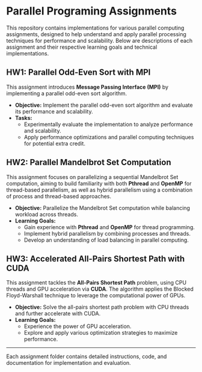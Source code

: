 # Parallel Programing Assignments

This repository contains implementations for various parallel computing assignments, designed to help understand and apply parallel processing techniques for performance and scalability. Below are descriptions of each assignment and their respective learning goals and technical implementations.

## HW1: Parallel Odd-Even Sort with MPI

This assignment introduces **Message Passing Interface (MPI)** by implementing a parallel odd-even sort algorithm.

- **Objective:** Implement the parallel odd-even sort algorithm and evaluate its performance and scalability.
- **Tasks:**
  - Experimentally evaluate the implementation to analyze performance and scalability.
  - Apply performance optimizations and parallel computing techniques for potential extra credit.

## HW2: Parallel Mandelbrot Set Computation

This assignment focuses on parallelizing a sequential Mandelbrot Set computation, aiming to build familiarity with both **Pthread** and **OpenMP** for thread-based parallelism, as well as hybrid parallelism using a combination of process and thread-based approaches.

- **Objective:** Parallelize the Mandelbrot Set computation while balancing workload across threads.
- **Learning Goals:**
  - Gain experience with **Pthread** and **OpenMP** for thread programming.
  - Implement hybrid parallelism by combining processes and threads.
  - Develop an understanding of load balancing in parallel computing.

## HW3: Accelerated All-Pairs Shortest Path with CUDA

This assignment tackles the **All-Pairs Shortest Path** problem, using CPU threads and GPU acceleration via **CUDA**. The algorithm applies the Blocked Floyd-Warshall technique to leverage the computational power of GPUs.

- **Objective:** Solve the all-pairs shortest path problem with CPU threads and further accelerate with CUDA.
- **Learning Goals:**
  - Experience the power of GPU acceleration.
  - Explore and apply various optimization strategies to maximize performance.

---

Each assignment folder contains detailed instructions, code, and documentation for implementation and evaluation.

